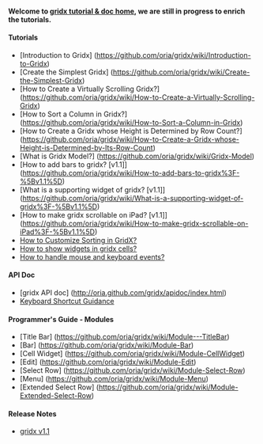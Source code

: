 #### Welcome to [gridx tutorial & doc home](https://github.com/oria/gridx/wiki), we are still in progress to enrich the tutorials. 

#### Tutorials

* [Introduction to Gridx] (https://github.com/oria/gridx/wiki/Introduction-to-Gridx)
* [Create the Simplest Gridx] (https://github.com/oria/gridx/wiki/Create-the-Simplest-Gridx)
* [How to Create a Virtually Scrolling Gridx?] (https://github.com/oria/gridx/wiki/How-to-Create-a-Virtually-Scrolling-Gridx)
* [How to Sort a Column in Gridx?] (https://github.com/oria/gridx/wiki/How-to-Sort-a-Column-in-Gridx)
* [How to Create a Gridx whose Height is Determined by Row Count?] (https://github.com/oria/gridx/wiki/How-to-Create-a-Gridx-whose-Height-is-Determined-by-Its-Row-Count)
* [What is Gridx Model?] (https://github.com/oria/gridx/wiki/Gridx-Model)
* [How to add bars to gridx? [v1.1]] (https://github.com/oria/gridx/wiki/How-to-add-bars-to-gridx%3F-%5Bv1.1%5D)
* [What is a supporting widget of gridx? [v1.1]] (https://github.com/oria/gridx/wiki/What-is-a-supporting-widget-of-gridx%3F-%5Bv1.1%5D)
* [How to make gridx scrollable on iPad? [v1.1]] (https://github.com/oria/gridx/wiki/How-to-make-gridx-scrollable-on-iPad%3F-%5Bv1.1%5D)
* [How to Customize Sorting in GridX?](https://github.com/oria/gridx/wiki/How-to-Customize-Sorting-in-GridX%3F)
* [How to show widgets in gridx cells?](https://github.com/oria/gridx/wiki/How-to-show-widgets-in-gridx-cells%3F)
* [How to handle mouse and keyboard events?](https://github.com/oria/gridx/wiki/How-to-handle-mouse-and-keyboard-events%3F)


#### API Doc
* [gridx API doc] (http://oria.github.com/gridx/apidoc/index.html)
* [Keyboard Shortcut Guidance](https://github.com/oria/gridx/wiki/Gridx-a11y-keyboard-guidance)

#### Programmer's Guide - Modules
* [Title Bar] (https://github.com/oria/gridx/wiki/Module---TitleBar)
* [Bar] (https://github.com/oria/gridx/wiki/Module-Bar)
* [Cell Widget] (https://github.com/oria/gridx/wiki/Module-CellWidget)
* [Edit] (https://github.com/oria/gridx/wiki/Module-Edit)
* [Select Row] (https://github.com/oria/gridx/wiki/Module-Select-Row)
* [Menu] (https://github.com/oria/gridx/wiki/Module-Menu)
* [Extended Select Row] (https://github.com/oria/gridx/wiki/Module-Extended-Select-Row)


#### Release Notes
* [gridx v1.1](https://github.com/oria/gridx/wiki/Gridx-v1.1.0-Release-Notes)